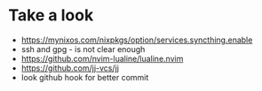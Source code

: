 # Take a look

- https://mynixos.com/nixpkgs/option/services.syncthing.enable
- ssh and gpg - is not clear enough
- https://github.com/nvim-lualine/lualine.nvim
- https://github.com/jj-vcs/jj
- look github hook for better commit
